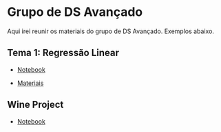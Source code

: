 # Grupo de DS Avançado 

Aqui irei reunir os materiais do grupo de DS Avançado. Exemplos abaixo.

## Tema 1: Regressão Linear

- [Notebook](https://github.com/barbosarafael/Grupo_DS_Avancado/blob/master/01Reg_Linear/Not_RegLinear.ipynb)

- [Materiais](https://github.com/barbosarafael/Grupo_DS_Avancado/tree/master/01Reg_Linear/materiais)


## Wine Project

- [Notebook](https://github.com/barbosarafael/Grupo_DS_Avancado/blob/master/wine_projeto/notebook_projeto.ipynb)
